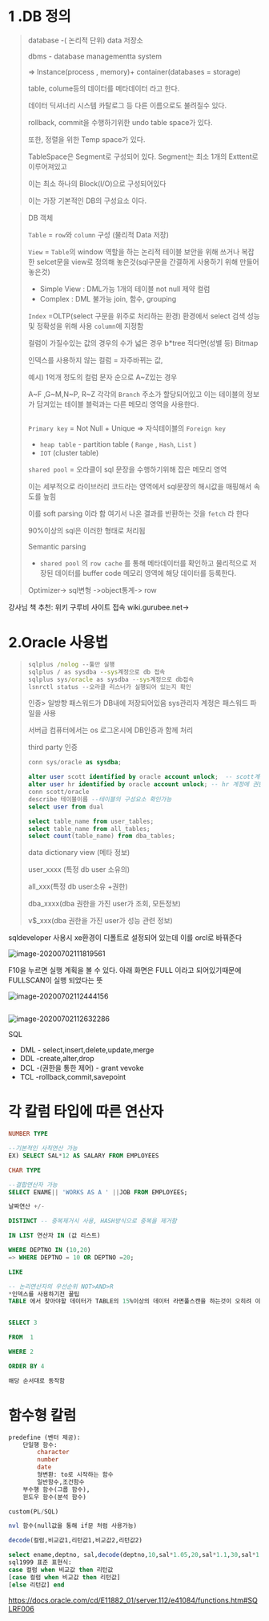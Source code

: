 # 1 .DB 정의

> database -( 논리적 단위) data 저장소
>
> dbms - database managementta system
>
> => Instance(process , memory)+ container(databases = storage)
>
> 
>
> table, colume등의 데이터를 메타데이터 라고 한다.
>
> 데이터 딕셔너리 시스템 카탈로그 등 다른 이름으로도 불려질수 있다.
>
> rollback, commit을 수행하기위한 undo table space가 있다.
>
> 또한, 정렬을 위한 Temp space가 있다.
>
> TableSpace은 Segment로 구성되어 있다. Segment는 최소 1개의 Exttent로 이루어져있고
>
> 이는 최소 하나의 Block(I/O)으로 구성되어있다
>
>  이는 가장 기본적인 DB의 구성요소 이다.

> DB 객체
>
> `Table` = `row`와 `column` 구성 (물리적 Data 저장)
>
>  `View` =  `Table`의 window 역할을 하는 논리적 테이블 보안을 위해 쓰거나 복잡한 selcet문을 view로 정의해 놓은것(sql구문을 간결하게 사용하기 위해 만들어 놓은것)
>
> * Simple View : DML가능 1개의 테이블 not null 제약 컬럼
> * Complex : DML 불가능 join, 함수, grouping
>
> `Index` =OLTP(select 구문을 위주로 처리하는 환경) 환경에서 select 검색 성능 및 정확성을 위해 사용 `column`에 지정함
>
> 컬럼이 가질수있는 값의 경우의 수가 넓은 경우 b*tree 적다면(성별 등) Bitmap
>
> 인덱스를 사용하지 않는 컬럼 = 자주바뀌는 값,
>
> 예시)  1억개 정도의 컬럼 문자 순으로 A~Z있는 경우
>
> A~F ,G~M,N~P, R~Z  각각의 `Branch` 주소가 할당되어있고 이는 테이블의 정보가 담겨있는 테이블 블럭과는 다른 메모리 영역을 사용한다.
>
> ```sql
> 
> ```
>
> 
>
> `Primary key` = Not Null + Unique  => 자식테이블의 `Foreign key`
>
> * `heap table` - partition table ( `Range` , `Hash`, `List` )
> * `IOT` (cluster table)
>
> `shared pool` = 오라클이 sql 문장을 수행하기위해 잡은 메모리 영역
>
> 이는 세부적으로 라이브러리 코드라는 영역에서 sql문장의 해시값을 매핑해서 속도를 높힘
>
> 이를 soft parsing 이라 함 여기서 나온 결과를 반환하는 것을 `fetch` 라 한다
>
> 90%이상의 sql은 이러한 형태로 처리됨
>
> Semantic parsing
>
> * `shared pool` 의 `row cache` 를 통해 메타데이터를 확인하고 물리적으로 저장된 데이터를 buffer code 메모리 영역에 해당 데이터를 등록한다.
>
> Optimizer-> sql변형 ->object통계-> row



강사님 책 추천: 위키 구루비 사이트 접속 wiki.gurubee.net-> 

# 2.Oracle 사용법

> ```cmd
> sqlplus /nolog --툴만 실행
> sqlplus / as sysdba --sys계정으로 db 접속
> sqlplus sys/oracle as sysdba --sys계정으로 db접속
> lsnrctl status --오라클 리스너가 실행되어 있는지 확인
> 
> ```
>
> 인증> 일방향 패스워드가 DB내에 저장되어있음 sys관리자 계정은 패스워드 파일을 사용
>
> 서버급 컴퓨터에서는 os 로그온시에 DB인증과 함께 처리
>
> third party 인증
>
> ```sql
> conn sys/oracle as sysdba;
> 
> alter user scott identified by oracle account unlock;  -- scott계정에 권한부여
> alter user hr identified by oracle account unlock; -- hr 계정에 권한부여
> conn scott/oracle
> describe 테이블이름 --테이블의 구성요소 확인가능
> select user from dual
> 
> select table_name from user_tables;
> select table_name from all_tables;
> select count(table_name) from dba_tables;
> 
> 
> ```
>
> data dictionary view (메타 정보)
>
> user_xxxx (특정 db user 소유의)
>
> all_xxx(특정 db user소유 +권한)
>
> dba_xxxx(dba 권한을 가진 user가 조회, 모든정보)
>
> v$_xxx(dba 권한을 가진 user가 성능 관련 정보)
>
> 

sqldeveloper 사용시 xe환경이 디폴트로 설정되어 있는데 이를 orcl로 바꿔준다

![image-20200702111819561](C:\Users\kds\AppData\Roaming\Typora\typora-user-images\image-20200702111819561.png)

F10을 누르면 실행 계획을 볼 수 있다. 아래 화면은 FULL 이라고 되어있기때문에 FULLSCAN이 실행 되었다는 뜻

![image-20200702112444156](C:\Users\kds\AppData\Roaming\Typora\typora-user-images\image-20200702112444156.png)

```sql

```



![image-20200702112632286](C:\Users\kds\AppData\Roaming\Typora\typora-user-images\image-20200702112632286.png)

SQL

* DML - select,insert,delete,update,merge
* DDL -create,alter,drop
* DCL -(권한을 통한 제어) - grant vevoke
* TCL -rollback,commit,savepoint



# 각 칼럼 타입에 따른 연산자

```SQL
NUMBER TYPE

--기본적인 사칙연산 가능 
EX) SELECT SAL*12 AS SALARY FROM EMPLOYEES

CHAR TYPE

--결합연산자 가능
SELECT ENAME|| 'WORKS AS A ' ||JOB FROM EMPLOYEES;

날짜연산 +/- 

DISTINCT -- 중복제거시 사용, HASH방식으로 중복을 제거함

IN LIST 연산자 IN (값 리스트)

WHERE DEPTNO IN (10,20)
=> WHERE DEPTNO = 10 OR DEPTNO =20;

LIKE

-- 논리연산자의 우선순위 NOT>AND>R
*인덱스를 사용하기전 꿀팁
TABLE 에서 찾아야할 데이터가 TABLE의 15%이상의 데이터 라면풀스캔을 하는것이 오히려 이득이다.


SELECT 3

FROM  1

WHERE 2

ORDER BY 4

해당 순서대로 동작함
```

# 함수형 칼럼

```sql
predefine (벤터 제공): 
	단일행 함수:
    	character
    	number
    	date
    	형변환: to로 시작하는 함수
    	일반함수,조건함수
	부수행 함수(그룹 함수), 
	윈도우 함수(분석 함수)

custom(PL/SQL)

nvl 함수(null값을 통해 if문 처럼 사용가능)

decode(컬럼,비교값1,리턴값1,비교값2,리턴값2)

select ename,deptno, sal,decode(deptno,10,sal*1.05,20,sal*1.1,30,sal*1.03) as increase from emp;
sql1999 표준 표현식:
case 컬럼 when 비교값 then 리턴값
[case 컬럼 when 비교값 then 리턴값]
[else 리턴값] end
```

https://docs.oracle.com/cd/E11882_01/server.112/e41084/functions.htm#SQLRF006